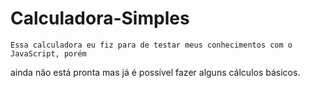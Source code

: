 # Calculadora-Simples #

    Essa calculadora eu fiz para de testar meus conhecimentos com o JavaScript, porém
ainda não está pronta mas já é possível fazer alguns cálculos básicos.    
